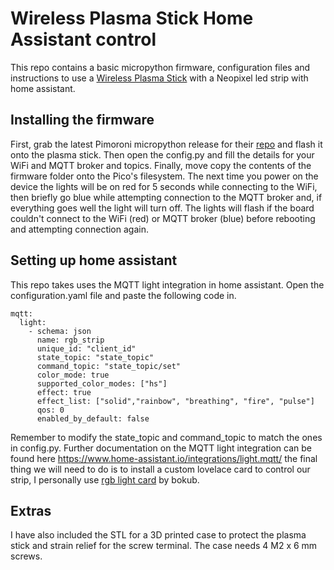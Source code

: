 # Wireless Plasma Stick Home Assistant control

This repo contains a basic micropython firmware, configuration files and instructions to use a [Wireless Plasma Stick](https://shop.pimoroni.com/products/wireless-plasma-kit?variant=40372594704467) with a Neopixel led strip with home assistant.

## Installing the firmware

First, grab the latest Pimoroni micropython release for their [repo](https://github.com/pimoroni/pimoroni-pico/releases) and flash it onto the plasma stick. Then open the config.py and fill the details for your WiFi and MQTT broker and topics. Finally, move copy the contents of the firmware folder onto the Pico's filesystem.
The next time you power on the device the lights will be on red for 5 seconds while connecting to the WiFi, then briefly go blue while attempting connection to the MQTT broker and, if everything goes well the light will turn off.
The lights will flash if the board couldn't connect to the WiFi (red) or MQTT broker (blue) before rebooting and attempting connection again.

## Setting up home assistant

This repo takes uses the MQTT light integration in home assistant. Open the configuration.yaml file and paste the following code in.

```
mqtt:
  light:
    - schema: json
      name: rgb_strip
      unique_id: "client_id"
      state_topic: "state_topic"
      command_topic: "state_topic/set"
      color_mode: true
      supported_color_modes: ["hs"]
      effect: true
      effect_list: ["solid","rainbow", "breathing", "fire", "pulse"]
      qos: 0
      enabled_by_default: false
```

Remember to modify the state_topic and command_topic to match the ones in config.py.
Further documentation on the MQTT light integration can be found here https://www.home-assistant.io/integrations/light.mqtt/
the final thing we will need to do is to install a custom lovelace card to control our strip, I personally use [rgb light card](https://github.com/bokub/rgb-light-card) by bokub.

## Extras

I have also included the STL for a 3D printed case to protect the plasma stick and strain relief for the screw terminal. The case needs 4 M2 x 6 mm screws.